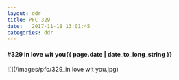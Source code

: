 ```yaml
---
layout: ddr
title: PFC 329
date:   2017-11-18 13:01:45
categories: ddr
---
```


#### **#329** in love wit you<span class="pull-right">{{ page.date | date_to_long_string }}</span>
![](/images/pfc/329_in love wit you.jpg)
